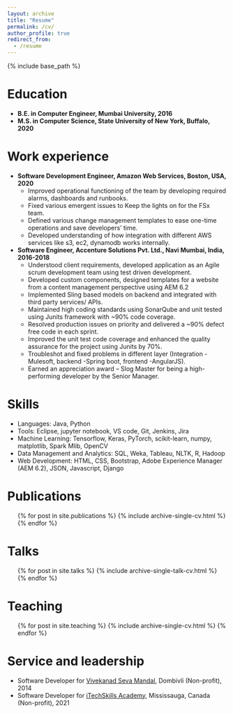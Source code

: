 ```yaml
---
layout: archive
title: "Resume"
permalink: /cv/
author_profile: true
redirect_from:
  - /resume
---
```


{% include base_path %}

Education
======
* **B.E. in Computer Engineer, Mumbai University, 2016**
* **M.S. in Computer Science, State University of New York, Buffalo, 2020**

Work experience
======
* **Software Development Engineer, Amazon Web Services, Boston, USA, 2020**
  * Improved operational functioning of the team by developing required alarms, dashboards and runbooks.
  * Fixed various emergent issues to Keep the lights on for the FSx team.
  * Defined various change management templates to ease one-time operations and save developers’ time.
  * Developed understanding of how integration with different AWS services like s3, ec2, dynamodb works internally.
* **Software Engineer, Accenture Solutions Pvt. Ltd.,  Navi Mumbai, India, 2016-2018**
  * Understood client requirements, developed application as an Agile scrum development team using test driven development.
  * Developed custom components, designed templates for a website from a content management perspective using AEM 6.2
  * Implemented Sling based models on backend and integrated with third party services/ APIs.
  * Maintained high coding standards using SonarQube and unit tested using Junits framework with ~90% code coverage.
  * Resolved production issues on priority and delivered a ~90% defect free code in each sprint.
  * Improved the unit test code coverage and enhanced the quality assurance for the project using Junits by 70%.
  * Troubleshot and fixed problems in different layer (Integration -Mulesoft, backend -Spring boot, frontend -AngularJS).
  * Earned an appreciation award – Slog Master for being a high-performing developer by the Senior Manager. 

Skills
======
* Languages: Java, Python 
* Tools: Eclipse, jupyter notebook, VS code, Git, Jenkins, Jira
* Machine Learning: Tensorflow, Keras, PyTorch, scikit-learn, numpy, matplotlib, Spark Mlib, OpenCV 
* Data Management and Analytics: SQL, Weka, Tableau, NLTK, R, Hadoop
* Web Development: HTML, CSS, Bootstrap, Adobe Experience Manager (AEM 6.2), JSON, Javascript, Django

Publications
======
  <ul>{% for post in site.publications %}
    {% include archive-single-cv.html %}
  {% endfor %}</ul>
  
Talks
======
  <ul>{% for post in site.talks %}
    {% include archive-single-talk-cv.html %}
  {% endfor %}</ul>
  
Teaching
======
  <ul>{% for post in site.teaching %}
    {% include archive-single-cv.html %}
  {% endfor %}</ul>
  
Service and leadership
======
* Software Developer for [Vivekanad Seva Mandal](https://www.vsmandal.org/), Dombivli (Non-profit), 2014
* Software Developer for [iTechSkills Academy](https://itechskills.ca/), Mississauga, Canada (Non-profit), 2021
